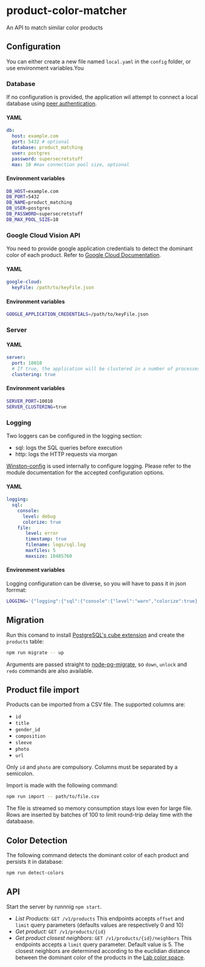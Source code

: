 # product-color-matcher
An API to match similar color products


## Configuration

You can either create a new file named `local.yaml` in the `config` folder, or use environment variables.You

### Database

If no configuration is provided, the application wil attempt to connect a local database using [peer authentication](https://www.postgresql.org/docs/10/static/auth-methods.html#AUTH-PEER).

#### YAML

```yaml
db:
  host: example.com
  port: 5432 # optional
  database: product_matching
  user: postgres
  password: supersecretstuff
  max: 10 #max connection pool size, optional
```

#### Environment variables

```bash
DB_HOST=example.com
DB_PORT=5432
DB_NAME=product_matching
DB_USER=postgres
DB_PASSWORD=supersecretstuff
DB_MAX_POOL_SIZE=10
```
### Google Cloud Vision API

You need to provide google application credentials to detect the dominant color of each product. Refer to [Google Cloud Documentation](https://cloud.google.com/docs/authentication/getting-started).

#### YAML

```yaml
google-cloud:
  keyFile: /path/to/keyFile.json
```

#### Environment variables

```bash
GOOGLE_APPLICATION_CREDENTIALS=/path/to/keyFile.json
```

### Server

#### YAML

```yaml
server:  
  port: 10010
  # If true, the application will be clustered in a number of processes equals to the number of CPU cores
  clustering: true
```

#### Environment variables

```bash
SERVER_PORT=10010
SERVER_CLUSTERING=true
```

### Logging

Two loggers can be configured in the logging section:

* sql: logs the SQL queries before execution
* http: logs the HTTP requests via morgan

[Winston-config](https://github.com/triplem/winston-config) is used internally to configure logging. Please refer to the module documentation for the accepted configuration options.

#### YAML

```yaml
logging:
  sql:
    console:
      level: debug
      colorize: true
    file:
       level: error
       timestamp: true
       filename: logs/sql.log
       maxfiles: 5
       maxsize: 10485760
```

#### Environment variables

Logging configuration can be diverse, so you will have to pass it in json forrmat:

```bash
LOGGING='{"logging":{"sql":{"console":{"level":"warn","colorize":true},"file":{"level":"error","timestamp":true,"filename":"logs/sql.log,","maxfiles":5,"maxsize":10485760}}}}'
```

## Migration

Run this comand to install [PostgreSQL's cube extension](https://www.postgresql.org/docs/10/static/cube.html) and create the `products` table:
```bash
npm run migrate -- up
```
Arguments are passed straight to [node-pg-migrate](https://www.npmjs.com/package/node-pg-migrate), so `down`, `unlock` and `redo` commands are also available.


## Product file import

Products can be imported from a CSV file.
The supported columns are:
* `id`
* `title`
* `gender_id`
* `composition`
* `sleeve`
* `photo`
* `url`

Only `id` and `photo` are compulsory.
Columns must be separated by a semicolon.

Import is made with the following command:
```bash
npm run import -- path/to/file.csv
```

The file is streamed so memory consumption stays low even for large file. Rows are inserted by batches of 100 to limit round-trip delay time with the databaase.

## Color Detection

The following command detects the dominant color of each product and persists it in database:
```bash
npm run detect-colors
```

## API

Start the server by runnnig `npm start`.

- *List Products:* `GET /v1/products`
  This endpoints accepts `offset` and `limit` query parameters (defaults values are respectively 0 and 10)
- *Get product:* `GET /v1/products/{id}`
- *Get product closest neighbors*: `GET /v1/products/{id}/neighbors`
  This endpoints accepts a `limit` query parameter. Default value is 5.
  The closest neighbors are determined according to the euclidian distance between the dominant color of the products in the [Lab color space](https://en.wikipedia.org/wiki/Lab_color_space). 